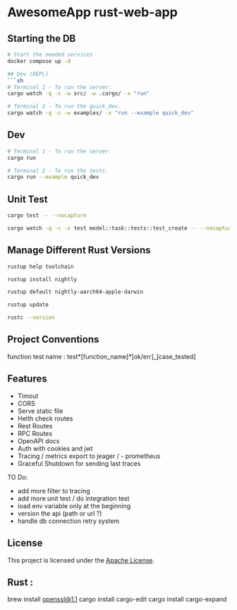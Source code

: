 # AwesomeApp rust-web-app

## Starting the DB

```sh
# Start the needed services
docker compose up -d

## Dev (REPL)
```sh
# Terminal 1 - To run the server.
cargo watch -q -c -w src/ -w .cargo/ -x "run"

# Terminal 2 - To run the quick_dev.
cargo watch -q -c -w examples/ -x "run --example quick_dev"
```


## Dev

```sh
# Terminal 1 - To run the server.
cargo run

# Terminal 2 - To run the tests.
cargo run --example quick_dev
```

## Unit Test

```sh
cargo test -- --nocapture

cargo watch -q -c -x test model::task::tests::test_create -- --nocapture
```

## Manage Different Rust Versions

```sh
rustup help toolchain

rustup install nightly

rustup default nightly-aarch64-apple-darwin

rustup update

rustc --version

```

## Project Conventions

function test name : test*[function_name]*[ok/err]\_[case_tested]

## Features
- Timout
- CORS
- Serve static file 
- Helth check routes
- Rest Routes
- RPC Routes
- OpenAPI docs
- Auth with cookies and jwt
- Tracing / metrics export to jeager / - prometheus
- Graceful Shutdown for sending last traces

TO Do:
- add more filter to tracing
- add more unit test / do integration test
- load env variable only at the beginning
- version the api (path or url ?)
- handle db connection retry system

## License

This project is licensed under the [Apache License](LICENSE).

## Rust : 

brew install openssl@1.1
cargo install cargo-edit
cargo install cargo-expand